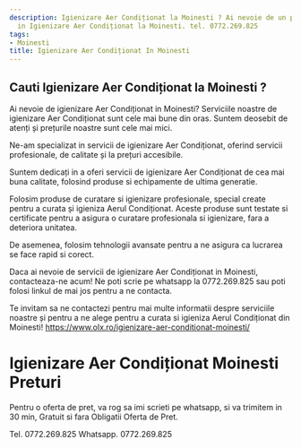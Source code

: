```yaml
---
description: Igienizare Aer Condiționat la Moinesti ? Ai nevoie de un profesionist
  in Igienizare Aer Condiționat la Moinesti. tel. 0772.269.825
tags:
- Moinesti
title: Igienizare Aer Condiționat In Moinesti
---
```



## Cauti Igienizare Aer Condiționat la Moinesti ?

Ai nevoie de igienizare Aer Condiționat in Moinesti? 
Serviciile noastre de igienizare Aer Condiționat sunt cele mai bune din oras. Suntem deosebit de atenți și prețurile noastre sunt cele mai mici. 

Ne-am specializat in servicii de igienizare Aer Condiționat, oferind servicii profesionale, de calitate și la prețuri accesibile. 

Suntem dedicați in a oferi servicii de igienizare Aer Condiționat de cea mai buna calitate, folosind produse si echipamente de ultima generatie. 

Folosim produse de curatare si igienizare profesionale, special create pentru a curata și igieniza Aerul Condiționat. Aceste produse sunt testate si certificate pentru a asigura o curatare profesionala si igienizare, fara a deteriora unitatea.

De asemenea, folosim tehnologii avansate pentru a ne asigura ca lucrarea se face rapid si corect.

Daca ai nevoie de servicii de igienizare Aer Condiționat in Moinesti, contacteaza-ne acum! Ne poti scrie pe whatsapp la 0772.269.825 sau poti folosi linkul de mai jos pentru a ne contacta. 

Te invitam sa ne contactezi pentru mai multe informatii despre serviciile noastre și pentru a ne alege pentru a curata si igieniza Aerul Condiționat din Moinesti! https://www.olx.ro/igienizare-aer-conditionat-moinesti/

# Igienizare Aer Condiționat Moinesti Preturi
Pentru o oferta de pret, va rog sa imi scrieti pe whatsapp, si va trimitem in 30 min, Gratuit si fara Obligatii Oferta de Pret.

Tel. 0772.269.825
Whatsapp. 0772.269.825